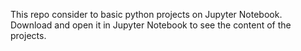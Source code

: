 This repo consider to basic python projects on Jupyter Notebook. Download and open it in Jupyter Notebook to see the content of the projects.
